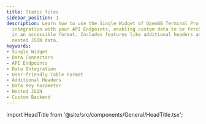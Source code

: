 ```yaml
---
title: Static files
sidebar_position: 1
description: Learn how to use the Single Widget of OpenBB Terminal Pro for seamless
  integration with your API Endpoints, enabling custom data to be fetched and displayed
  in an accessible format. Includes features like additional headers and addressing
  nested JSON data.
keywords:
- Single Widget
- Data Connectors
- API Endpoints
- Data Integration
- User-friendly Table Format
- Additional Headers
- Data Key Parameter
- Nested JSON
- Custom Backend
---
```


import HeadTitle from '@site/src/components/General/HeadTitle.tsx';

<HeadTitle title="Static Files | OpenBB Terminal Pro Docs" />

